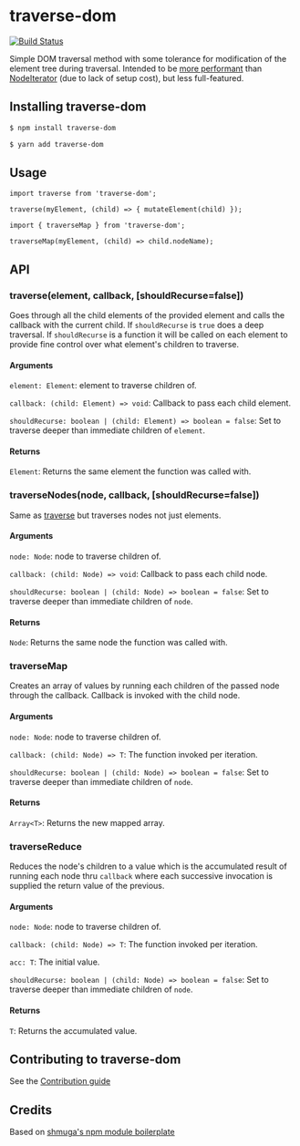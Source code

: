 # traverse-dom

[![Build Status](https://travis-ci.org/gawkermedia/traverse-dom.svg?branch=master)](https://travis-ci.org/gawkermedia/traverse-dom)

Simple DOM traversal method with some tolerance for modification of the element tree during traversal.
Intended to be [more performant](http://jsperf.com/testfdgdfgfdgfdgfdgdf/4) than
[NodeIterator](https://developer.mozilla.org/en/docs/Web/API/NodeIterator) (due to lack of setup cost),
but less full-featured.

## Installing traverse-dom

```sh
$ npm install traverse-dom
```

```sh
$ yarn add traverse-dom
```

## Usage

```
import traverse from 'traverse-dom';

traverse(myElement, (child) => { mutateElement(child) });
```

```
import { traverseMap } from 'traverse-dom';

traverseMap(myElement, (child) => child.nodeName);
```

## API

### traverse(element, callback, [shouldRecurse=false])

Goes through all the child elements of the provided element and calls the callback with the current child.
If `shouldRecurse` is `true` does a deep traversal.
If `shouldRecurse` is a function it will be called on each element to provide fine control
over what element's children to traverse.

#### Arguments

`element: Element`: element to traverse children of.

`callback: (child: Element) => void`: Callback to pass each child element.

`shouldRecurse: boolean | (child: Element) => boolean = false`: Set to traverse deeper than immediate children of `element`.

#### Returns

`Element`: Returns the same element the function was called with.



### traverseNodes(node, callback, [shouldRecurse=false])

Same as [traverse](README.md#traverseelement-callback-shouldrecursefalse) but traverses nodes not just elements.

#### Arguments

`node: Node`: node to traverse children of.

`callback: (child: Node) => void`: Callback to pass each child node.

`shouldRecurse: boolean | (child: Node) => boolean = false`: Set to traverse deeper than immediate children of `node`.

#### Returns

`Node`: Returns the same node the function was called with.



### traverseMap

Creates an array of values by running each children of the passed node through the callback.
Callback is invoked with the child node.

#### Arguments

`node: Node`: node to traverse children of.

`callback: (child: Node) => T`: The function invoked per iteration.

`shouldRecurse: boolean | (child: Node) => boolean = false`: Set to traverse deeper than immediate children of `node`.

#### Returns

`Array<T>`: Returns the new mapped array.



### traverseReduce

Reduces the node's children to a value which is the accumulated result of running each node thru
`callback` where each successive invocation is supplied the return value of the previous.

#### Arguments

`node: Node`: node to traverse children of.

`callback: (child: Node) => T`: The function invoked per iteration.

`acc: T`: The initial value.

`shouldRecurse: boolean | (child: Node) => boolean = false`: Set to traverse deeper than immediate children of `node`.

#### Returns

`T`: Returns the accumulated value.

## Contributing to traverse-dom

See the [Contribution guide](CONTRIBUTING.md)

## Credits
Based on [shmuga's npm module boilerplate](https://github.com/Travelport-Ukraine/npm-module-boilerplate)
